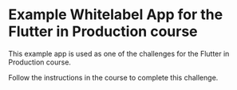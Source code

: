 # Example Whitelabel App for the Flutter in Production course

This example app is used as one of the challenges for the Flutter in Production course.

Follow the instructions in the course to complete this challenge.
